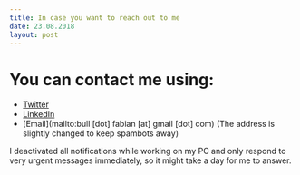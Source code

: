 ```yaml
---
title: In case you want to reach out to me
date: 23.08.2018
layout: post
---
```


# You can contact me using:

* [Twitter](https://twitter.com/peri4n)
* [LinkedIn](https://www.linkedin.com/in/fabian-bull-b40a92180)
* [Email](mailto:bull [dot] fabian [at] gmail [dot] com) (The address is slightly changed to keep spambots away)

I deactivated all notifications while working on my PC and only respond to very urgent messages immediately, so it might take a day for me to answer.

